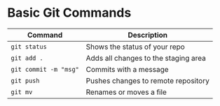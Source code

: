 # Basic Git Commands

| Command        | Description                          |
|----------------|--------------------------------------|
| `git status`   | Shows the status of your repo        |
| `git add .`    | Adds all changes to the staging area |
| `git commit -m "msg"` | Commits with a message         |
| `git push`     | Pushes changes to remote repository  |
| `git mv`       | Renames or moves a file              |
